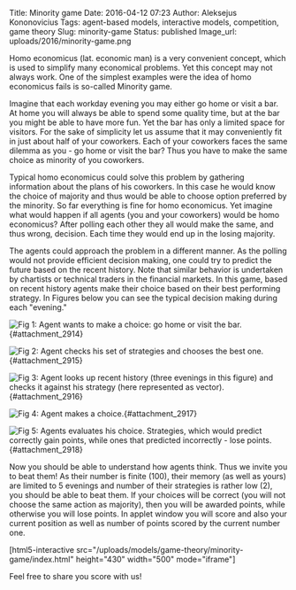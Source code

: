 Title: Minority game
Date: 2016-04-12 07:23
Author: Aleksejus Kononovicius
Tags: agent-based models, interactive models, competition, game theory
Slug: minority-game
Status: published
Image_url: uploads/2016/minority-game.png

Homo
economicus (lat. economic man) is a very convenient concept, which is
used to simplify many economical problems. Yet this concept may not
always work. One of the simplest examples were the idea of homo
economicus fails is so-called Minority game.

Imagine that each workday evening you may either go home or visit a bar.
At home you will always be able to spend some quality time, but at the
bar you might be able to have more fun. Yet the bar has only a limited
space for visitors. For the sake of simplicity let us assume that it may
conveniently fit in just about half of your coworkers. Each of your
coworkers faces the same dilemma as you - go home or visit the bar? Thus
you have to make the same choice as minority of you
coworkers.<!--more-->

Typical homo economicus could solve this problem by gathering
information about the plans of his coworkers. In this case he would know
the choice of majority and thus would be able to choose option preferred
by the minority. So far everything is fine for homo economicus. Yet
imagine what would happen if all agents (you and your coworkers) would
be homo economicus? After polling each other they all would make the
same, and thus wrong, decision. Each time they would end up in the
losing majority.

The agents could approach the problem in a different manner. As the
polling would not provide efficient decision making, one could try to
predict the future based on the recent history. Note that similar
behavior is undertaken by chartists or technical traders in the
financial markets. In this game, based on recent history agents make
their choice based on their best performing strategy. In Figures below
you can see the typical decision making during each "evening."

![Fig 1: Agent wants to make a choice: go home or visit the
bar.]({static}/uploads/2016/minority-game-1.png "Agent wants to make a
choice: go home or visit the bar."){#attachment_2914} 

![Fig 2: Agent checks his set of strategies and chooses the best
one.]({static}/uploads/2016/minority-game-2.png "Agent checks his set of
strategies and chooses the best one."){#attachment_2915} 

![Fig 3: Agent looks up recent history (three evenings in this figure) and
checks it against his strategy (here represented as
vector).]({static}/uploads/2016/minority-game.png "Agent looks up recent
history (three evenings in this figure) and checks it against his strategy
(here represented as vector)."){#attachment_2916} 

![Fig 4: Agent makes a choice.]({static}/uploads/2016/minority-game-4.png
"Agent makes a choice."){#attachment_2917} 

![Fig 5: Agents evaluates his choice. Strategies, which would predict
correctly gain points, while ones that predicted incorrectly - lose
points.]({static}/uploads/2016/minority-game-5.png "Agents evaluates his
choice. Strategies, which would predict correctly gain points, while ones
that predicted incorrectly - lose points."){#attachment_2918} 

Now you should be able to understand how agents think. Thus we invite
you to beat them! As their number is finite (100), their memory (as well
as yours) are limited to 5 evenings and number of their strategies is
rather low (2), you should be able to beat them. If your choices will be
correct (you will not choose the same action as majority), then you will
be awarded points, while otherwise you will lose points. In applet
window you will score and also your current position as well as number
of points scored by the current number one.

[html5-interactive
src="/uploads/models/game-theory/minority-game/index.html"
height="430" width="500" mode="iframe"]

Feel free to share you score with us!
